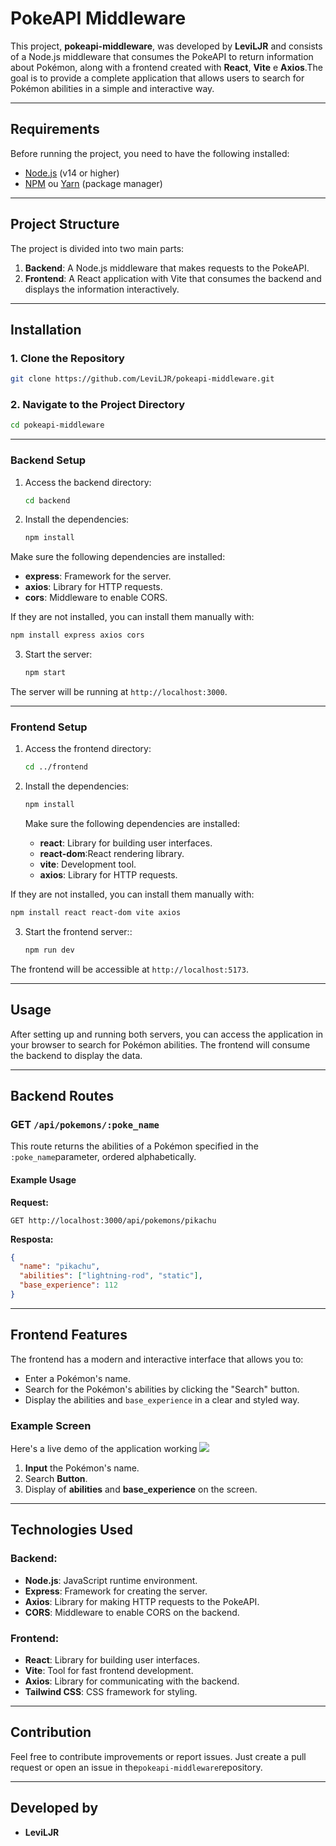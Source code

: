 # PokeAPI Middleware

This project, **pokeapi-middleware**, was developed by **LeviLJR** and consists of a Node.js middleware that consumes the PokeAPI to return information about Pokémon, along with a frontend created with **React**, **Vite** e **Axios**.The goal is to provide a complete application that allows users to search for Pokémon abilities in a simple and interactive way.

---

## Requirements

Before running the project, you need to have the following installed:

- [Node.js](https://nodejs.org/) (v14 or higher)
- [NPM](https://www.npmjs.com/) ou [Yarn](https://yarnpkg.com/) (package manager)

---

## Project Structure

The project is divided into two main parts:

1. **Backend**: A Node.js middleware that makes requests to the PokeAPI.
2. **Frontend**: A React application with Vite that consumes the backend and displays the information interactively.

---

## Installation

### 1. Clone the Repository

```bash
git clone https://github.com/LeviLJR/pokeapi-middleware.git
```

### 2. Navigate to the Project Directory

```bash
cd pokeapi-middleware
```

---

### Backend Setup

1. Access the backend directory:

   ```bash
   cd backend
   ```

2. Install the dependencies:

   ```bash
   npm install
   ```

Make sure the following dependencies are installed:

- **express**: Framework for the server.
- **axios**: Library for HTTP requests.
- **cors**: Middleware to enable CORS.

If they are not installed, you can install them manually with:

```bash
npm install express axios cors
```

3. Start the server:

   ```bash
   npm start
   ```

The server will be running at `http://localhost:3000`.

---

### Frontend Setup

1. Access the frontend directory:

   ```bash
   cd ../frontend
   ```

2. Install the dependencies:

   ```bash
   npm install
   ```

   Make sure the following dependencies are installed:

   - **react**: Library for building user interfaces.
   - **react-dom**:React rendering library.
   - **vite**: Development tool.
   - **axios**: Library for HTTP requests.

If they are not installed, you can install them manually with:

```bash
npm install react react-dom vite axios
```

3. Start the frontend server::

   ```bash
   npm run dev
   ```

The frontend will be accessible at `http://localhost:5173`.

---

## Usage

After setting up and running both servers, you can access the application in your browser to search for Pokémon abilities. The frontend will consume the backend to display the data.

---

## Backend Routes

### GET `/api/pokemons/:poke_name`

This route returns the abilities of a Pokémon specified in the `:poke_name`parameter, ordered alphabetically.

#### Example Usage

**Request:**

```http
GET http://localhost:3000/api/pokemons/pikachu
```

**Resposta:**

```json
{
  "name": "pikachu",
  "abilities": ["lightning-rod", "static"],
  "base_experience": 112
}
```

---

## Frontend Features

The frontend has a modern and interactive interface that allows you to:

- Enter a Pokémon's name.
- Search for the Pokémon's abilities by clicking the "Search" button.
- Display the abilities and `base_experience` in a clear and styled way.

### Example Screen

Here's a live demo of the application working
<img src="https://imgur.com/zHMYZJb.gif"/>

1. **Input** the Pokémon's name.
2. Search **Button**.
3. Display of **abilities** and **base_experience** on the screen.

---

## Technologies Used

### Backend:

- **Node.js**: JavaScript runtime environment.
- **Express**: Framework for creating the server.
- **Axios**: Library for making HTTP requests to the PokeAPI.
- **CORS**: Middleware to enable CORS on the backend.

### Frontend:

- **React**: Library for building user interfaces.
- **Vite**: Tool for fast frontend development.
- **Axios**: Library for communicating with the backend.
- **Tailwind CSS**: CSS framework for styling.

---

## Contribution

Feel free to contribute improvements or report issues. Just create a pull request or open an issue in the`pokeapi-middleware`repository.

---

## Developed by

- **LeviLJR**
